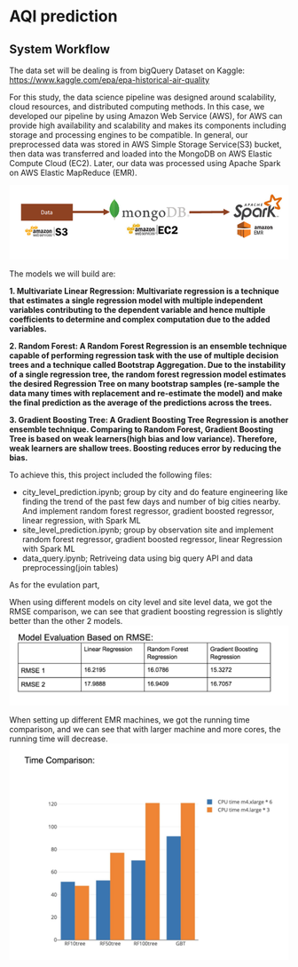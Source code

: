 # AQI prediction


## System Workflow 

The data set will be dealing is from bigQuery Dataset on Kaggle: https://www.kaggle.com/epa/epa-historical-air-quality

For this study, the data science pipeline was designed around scalability, cloud resources, and distributed computing methods. In this case, we developed our pipeline by using Amazon Web Service (AWS), for AWS can provide high availability and scalability and makes its components including storage and processing engines to be compatible.  In general,  our preprocessed data was stored in AWS Simple Storage Service(S3) bucket, then data was transferred and loaded into the MongoDB on AWS Elastic Compute Cloud (EC2). Later, our data was processed using Apache Spark on AWS Elastic MapReduce (EMR).

![alt text](https://github.com/JinghuiZhao/AQI_prediction/blob/master/workflow.png)

The models we will build are:

**1. Multivariate Linear Regression:
Multivariate regression is a technique that estimates a single regression model with multiple independent variables contributing to the dependent variable and hence multiple coefficients to determine and complex computation due to the added variables.**

**2. Random Forest: 
A Random Forest Regression is an ensemble technique capable of performing regression task with the use of multiple decision trees and a technique called Bootstrap Aggregation.
Due to the instability of a single regression tree, the random forest regression model estimates the desired Regression Tree on many bootstrap samples (re-sample the data many times with replacement and re-estimate the model) and make the final prediction as the average of the predictions across the trees.**

**3. Gradient Boosting Tree: 
A Gradient Boosting Tree Regression is another ensemble technique. Comparing to Random Forest, Gradient Boosting Tree is based on weak learners(high bias and low variance). Therefore, weak learners are shallow trees. Boosting reduces error by reducing the bias.**


To achieve this,  this project included the following files: 
<ul>
<li> city_level_prediction.ipynb; group by city and do feature engineering like finding the trend of the past few days and number of big cities nearby. And implement random forest regressor, gradient boosted regressor, linear regression, with Spark ML </li>
<li> site_level_prediction.ipynb; group by observation site and implement random forest regressor, gradient boosted regressor, linear Regression with Spark ML </li>

<li> data_query.ipynb; Retriveing data using big query API and data preprocessing(join tables) </li>
</ul>

As for the evulation part, 

When using different models on city level and site level data, we got the RMSE comparison, we can see that gradient boosting regression is slightly better than the other 2 models.
![alt text](https://github.com/JinghuiZhao/AQI_prediction/blob/master/rmse.png)

When setting up different EMR machines, we got the running time comparison, and we can see that with larger machine and more cores, the running time will decrease.
![alt text](https://github.com/JinghuiZhao/AQI_prediction/blob/master/runtime.png)

